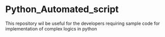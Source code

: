 # Python_Automated_script
This repository wil be useful for the developers requiring sample code for implementation of complex logics in python
